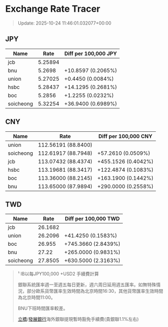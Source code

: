 # Exchange Rate Tracer

> Update: 2025-10-24 11:46:01.032077+00:00

## JPY

| Name      |    Rate | Diff per 100,000 JPY   |
|-----------|---------|------------------------|
| jcb       | 5.25894 |                        |
| bnu       | 5.2698  | +10.8597 (0.2065%)     |
| union     | 5.27025 | +0.4450 (0.0084%)      |
| hsbc      | 5.28437 | +14.1295 (0.2681%)     |
| boc       | 5.2856  | +1.2255 (0.0232%)      |
| soicheong | 5.32254 | +36.9400 (0.6989%)     |

## CNY

| Name      | Rate                | Diff per 100,000 CNY   |
|-----------|---------------------|------------------------|
| union     | 112.56191	(88.8400) |                        |
| soicheong | 112.61917	(88.7948) | +57.2610 (0.0509%)     |
| jcb       | 113.07432	(88.4374) | +455.1526 (0.4042%)    |
| hsbc      | 113.19681	(88.3417) | +122.4874 (0.1083%)    |
| boc       | 113.36000	(88.2145) | +163.1900 (0.1442%)    |
| bnu       | 113.65000	(87.9894) | +290.0000 (0.2558%)    |

## TWD

| Name      |    Rate | Diff per 100,000 TWD   |
|-----------|---------|------------------------|
| jcb       | 26.1682 |                        |
| union     | 26.2096 | +41.4250 (0.1583%)     |
| boc       | 26.955  | +745.3660 (2.8439%)    |
| bnu       | 27.22   | +265.0000 (0.9831%)    |
| soicheong | 27.8505 | +630.5000 (2.3163%)    |


> ¹ IB以每JPY100,000 +USD2 手續費計算
>
> 銀聯系統匯率週一至週五每日更新，週六周日延用週五匯率。如無特殊情況，部分歐系貨幣匯率生效時間為北京時間16:30，其他貨幣匯率生效時間為北京時間11:00。
>
> BNU下班時間匯率較差。
>
> [立橋](https://www.wlbank.com.mo/uploads/ueditor/file/20181211/1544536513900230.pdf)/[發展銀行](https://www.mdb.com.mo/Service_Charges_20230728.pdf)海外銀聯提現暫時豁免手續費(貴銀聯1.1%左右)

